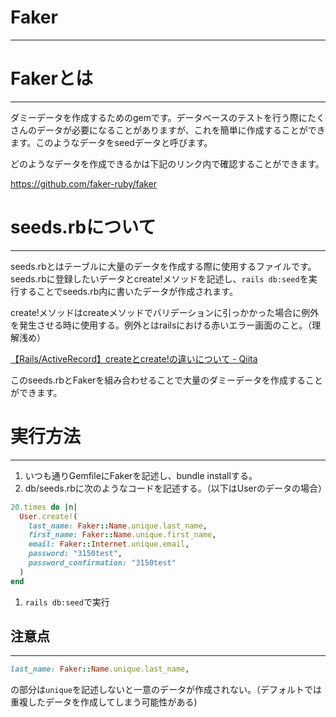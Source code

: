 # Faker

---

# Fakerとは

---

ダミーデータを作成するためのgemです。データベースのテストを行う際にたくさんのデータが必要になることがありますが、これを簡単に作成することができます。このようなデータをseedデータと呼びます。

どのようなデータを作成できるかは下記のリンク内で確認することができます。

https://github.com/faker-ruby/faker

# seeds.rbについて

---

seeds.rbとはテーブルに大量のデータを作成する際に使用するファイルです。seeds.rbに登録したいデータとcreate!メソッドを記述し、`rails db:seed`を実行することでseeds.rb内に書いたデータが作成されます。

create!メソッドはcreateメソッドでバリデーションに引っかかった場合に例外を発生させる時に使用する。例外とはrailsにおける赤いエラー画面のこと。（理解浅め）

[【Rails/ActiveRecord】createとcreate!の違いについて - Qiita](https://qiita.com/saitok7/items/20adc17112d6d0bcf9d5)

このseeds.rbとFakerを組み合わせることで大量のダミーデータを作成することができます。

# 実行方法

---

1. いつも通りGemfileにFakerを記述し、bundle installする。
2. db/seeds.rbに次のようなコードを記述する。（以下はUserのデータの場合）

```ruby
20.times do |n|
  User.create!(
    last_name: Faker::Name.unique.last_name,
    first_name: Faker::Name.unique.first_name,
    email: Faker::Internet.unique.email,
    password: "3150test",
    password_confirmation: "3150test"
  )
end
```

1. `rails db:seed`で実行

## 注意点

---

```ruby
last_name: Faker::Name.unique.last_name,
```

の部分は`unique`を記述しないと一意のデータが作成されない。（デフォルトでは重複したデータを作成してしまう可能性がある)
